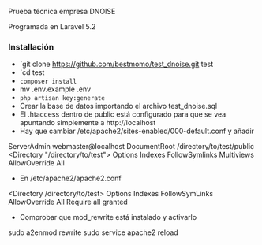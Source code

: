 Prueba técnica empresa DNOISE



Programada en Laravel 5.2


### Installación ###

* `git clone https://github.com/bestmomo/test_dnoise.git test
* `cd test
* `composer install`
* mv .env.example .env
* `php artisan key:generate`
* Crear la base de datos importando el archivo test_dnoise.sql
* El .htaccess dentro de public está configurado para que se vea apuntando simplemente a http://localhost
* Hay que cambiar /etc/apache2/sites-enabled/000-default.conf y añadir
        
ServerAdmin webmaster@localhost
DocumentRoot /directory/to/test/public
<Directory "/directory/to/test">
    Options Indexes FollowSymlinks Multiviews
    AllowOverride All
</Directory>

* En /etc/apache2/apache2.conf

<Directory /directory/to/test>
        Options Indexes FollowSymLinks
        AllowOverride All
        Require all granted
</Directory>

* Comprobar que mod_rewrite está instalado y activarlo

sudo a2enmod rewrite
sudo service apache2 reload


